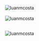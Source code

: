 <div align="center">
  <img  align="center" src="https://github-readme-stats.vercel.app/api/top-langs?username=luanmcosta&show_icons=true&theme=dark&locale=en&layout=compact" alt="luanmcosta" /> <br/> <br/>
  <img  align="center" src="https://github-readme-stats.vercel.app/api?username=luanmcosta&show_icons=true&theme=dark&locale=en" alt="luanmcosta" /> <br/> <br/>
 
  <img  align="center" src="https://github-readme-streak-stats.herokuapp.com/?user=luanmcosta&theme=dark" alt="luanmcosta" /> <br/>
</div> 
